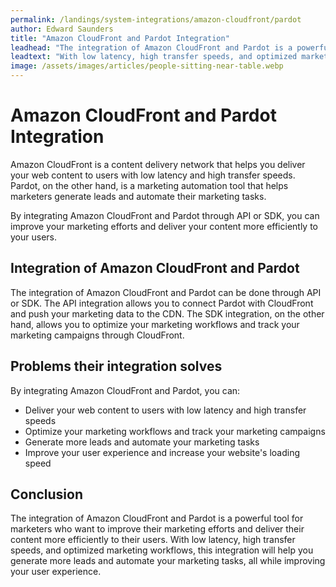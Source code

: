 ```yaml
---
permalink: /landings/system-integrations/amazon-cloudfront/pardot
author: Edward Saunders
title: "Amazon CloudFront and Pardot Integration"
leadhead: "The integration of Amazon CloudFront and Pardot is a powerful tool for marketers who want to improve their marketing efforts and deliver their content more efficiently to their users"
leadtext: "With low latency, high transfer speeds, and optimized marketing workflows, this integration will help you generate more leads and automate your marketing tasks, all while improving your user experience."
image: /assets/images/articles/people-sitting-near-table.webp
---
```

<div class="arttext">	<h1>Amazon CloudFront and Pardot Integration</h1>
	<p>Amazon CloudFront is a content delivery network that helps you deliver your web content to users with low latency and high transfer speeds. Pardot, on the other hand, is a marketing automation tool that helps marketers generate leads and automate their marketing tasks.</p>
	<p>By integrating Amazon CloudFront and Pardot through API or SDK, you can improve your marketing efforts and deliver your content more efficiently to your users.</p>
	<h2>Integration of Amazon CloudFront and Pardot</h2>
	<p>The integration of Amazon CloudFront and Pardot can be done through API or SDK. The API integration allows you to connect Pardot with CloudFront and push your marketing data to the CDN. The SDK integration, on the other hand, allows you to optimize your marketing workflows and track your marketing campaigns through CloudFront.</p>
	<h2>Problems their integration solves</h2>
	<p>By integrating Amazon CloudFront and Pardot, you can:</p>
	<ul>
		<li>Deliver your web content to users with low latency and high transfer speeds</li>
		<li>Optimize your marketing workflows and track your marketing campaigns</li>
		<li>Generate more leads and automate your marketing tasks</li>
		<li>Improve your user experience and increase your website's loading speed</li>
	</ul>
	<h2>Conclusion</h2>
	<p>The integration of Amazon CloudFront and Pardot is a powerful tool for marketers who want to improve their marketing efforts and deliver their content more efficiently to their users. With low latency, high transfer speeds, and optimized marketing workflows, this integration will help you generate more leads and automate your marketing tasks, all while improving your user experience.</p>
</div>